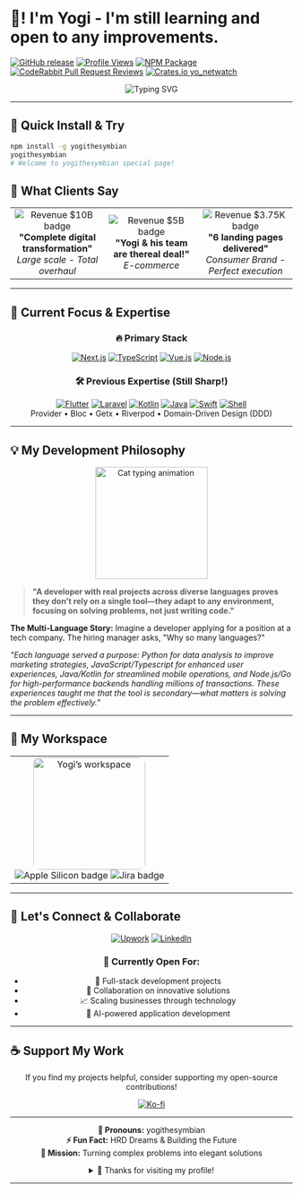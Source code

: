 <!--
/**
 * @cgr Generate a sequence diagram for this checkout process.
 * Include description between Stack Skills, Badge, and Client Say
 */
-->
# 👋! I'm Yogi -  I'm still learning and open to any improvements.

[![GitHub release](https://img.shields.io/github/v/release/yogithesymbian/yogithesymbian?style=flat-square&color=blue)](https://github.com/yogithesymbian/yogithesymbian)
[![Profile Views](https://komarev.com/ghpvc/?username=yogithesymbian&color=blueviolet&style=flat-square)](https://github.com/yogithesymbian)
[![NPM Package](https://img.shields.io/badge/npm-yogithesymbian-red?style=flat-square&logo=npm)](https://www.npmjs.com/package/yogithesymbian)
[![CodeRabbit Pull Request Reviews](https://img.shields.io/coderabbit/prs/github/yogithesymbian/yogithesymbian?utm_source=oss&utm_medium=github&utm_campaign=yogithesymbian%2Fyogithesymbian&labelColor=171717&color=FF570A&link=https%3A%2F%2Fcoderabbit.ai&label=CodeRabbit+Reviews)](#)
[![Crates.io yo_netwatch](https://img.shields.io/crates/v/yo_netwatch.svg)](https://crates.io/crates/yo_netwatch)


<div align="center">
  <img src="https://readme-typing-svg.herokuapp.com?font=JetBrains+Mono&weight=600&size=28&duration=3000&pause=1000&color=3B82F6&center=true&vCenter=true&width=600&lines=Thanks+for+the+opportunity+!;Problem+Solver;AI-Powered+Solutions;Building+Digital+Experiences" alt="Typing SVG" />
</div>

---

## 🚀 Quick Install & Try

```bash
npm install -g yogithesymbian
yogithesymbian
# Welcome to yogithesymbian special page!
```

## 💼 What Clients Say

<div align="center">
<table>
<tr>

<td align="center" width="33%">
<img src="https://img.shields.io/badge/Revenue-$10B-success?style=for-the-badge" alt="Revenue $10B badge" />
<br><strong>"Complete digital transformation"</strong>
<br><em>Large scale - Total overhaul</em>
</td>
<td align="center" width="33%">
<img src="https://img.shields.io/badge/Revenue-Rp5B-success?style=for-the-badge" alt="Revenue $5B badge"/>
<br><strong>"Yogi & his team are thereal deal!"</strong>
<br><em>E-commerce</em>
</td>
<td align="center" width="33%">
<img src="https://img.shields.io/badge/Revenue-$3.75K-success?style=for-the-badge" alt="Revenue $3.75K badge"/>
<br><strong>"6 landing pages delivered"</strong>
<br><em>Consumer Brand - Perfect execution</em>
</td>
</tr>
</table>
    
</div>

---

## 🎯 Current Focus & Expertise

<div align="center">

### 🔥 Primary Stack
[![Next.js](https://img.shields.io/badge/Next.js-000000?style=for-the-badge&logo=nextdotjs&logoColor=white)](https://nextjs.org/)
[![TypeScript](https://img.shields.io/badge/TypeScript-007ACC?style=for-the-badge&logo=typescript&logoColor=white)](https://www.typescriptlang.org/)
[![Vue.js](https://img.shields.io/badge/Vue.js-4FC08D?style=for-the-badge&logo=vuedotjs&logoColor=white)](https://vuejs.org/)
[![Node.js](https://img.shields.io/badge/Node.js-339933?style=for-the-badge&logo=nodedotjs&logoColor=white)](https://nodejs.org/)

### 🛠 Previous Expertise (Still Sharp!)
[![Flutter](https://img.shields.io/badge/Flutter-02569B?style=for-the-badge&logo=flutter&logoColor=white)](https://flutter.dev/)
[![Laravel](https://img.shields.io/badge/Laravel-FF2D20?style=for-the-badge&logo=laravel&logoColor=white)](https://laravel.com/)
[![Kotlin](https://img.shields.io/badge/Kotlin-0095D5?style=for-the-badge&logo=kotlin&logoColor=white)](https://kotlinlang.org/)
[![Java](https://img.shields.io/badge/Java-ED8B00?style=for-the-badge&logo=openjdk&logoColor=white)](https://www.java.com/)
[![Swift](https://img.shields.io/badge/Swift-F54A2A?style=for-the-badge&logo=swift&logoColor=white)](https://swift.org/)
[![Shell](https://img.shields.io/badge/Shell_Script-121011?style=for-the-badge&logo=gnu-bash&logoColor=white)](https://www.gnu.org/software/bash/)
<br/>Provider • Bloc • Getx • Riverpod • Domain-Driven Design (DDD)

</div>

---

## 💡 My Development Philosophy

<div align="center">
<img src="https://github.com/sindresorhus/sindresorhus/blob/main/cat-typing.gif" width="200" alt="Cat typing animation"/>
</div>

> **"A developer with real projects across diverse languages proves they don't rely on a single tool—they adapt to any environment, focusing on solving problems, not just writing code."**

**The Multi-Language Story:**
Imagine a developer applying for a position at a tech company. The hiring manager asks, "Why so many languages?"

*"Each language served a purpose: Python for data analysis to improve marketing strategies, JavaScript/Typescript for enhanced user experiences, Java/Kotlin for streamlined mobile operations, and Node.js/Go for high-performance backends handling millions of transactions. These experiences taught me that the tool is secondary—what matters is solving the problem effectively."*

---

## 🏢 My Workspace

<div align="center">
<table>
<tr>
<td align="center">
<img src="https://github.com/yogithesymbian/yogithesymbian/blob/main/workspace.jpeg" width="200" style="border-radius: 10px;" alt="Yogi’s workspace"/>
<br>
<img src="https://img.shields.io/badge/Apple_Silicon-333333?style=for-the-badge&logo=apple&logoColor=white" alt="Apple Silicon badge"/>
<img src="https://img.shields.io/badge/Jira-0052CC?style=for-the-badge&logo=Jira&logoColor=white" alt="Jira badge" />

</td>
</tr>
</table>
</div>

---

## 🤝 Let's Connect & Collaborate

<div align="center">

[![Upwork](https://img.shields.io/badge/UpWork-6FDA44?style=for-the-badge&logo=Upwork&logoColor=white)](https://www.upwork.com/freelancers/~0170c41ef45390f246?mp_source=share)
[![LinkedIn](https://img.shields.io/badge/LinkedIn-0077B5?style=for-the-badge&logo=linkedin&logoColor=white)](https://www.linkedin.com/in/yogi-arif-widodo/)

### 💬 Currently Open For:
- 🚀 Full-stack development projects
- 🤝 Collaboration on innovative solutions
- 📈 Scaling businesses through technology
- 🎯 AI-powered application development

</div>

---

## ☕ Support My Work

<div align="center">

If you find my projects helpful, consider supporting my open-source contributions!

[![Ko-fi](https://ko-fi.com/img/githubbutton_sm.svg)](https://ko-fi.com/R6R3LMURG)

</div>

---

<div align="center">

**💼 Pronouns:** yogithesymbian  
**⚡ Fun Fact:** HRD Dreams & Building the Future  
**🎯 Mission:** Turning complex problems into elegant solutions

<details>
<summary>🎉 Thanks for visiting my profile!</summary>
<br>
<div align="center">
<img src="https://github.com/user-attachments/assets/c7408c94-22a2-4ad7-b65b-d5126e4d4adf" alt="Thank you" width="150px">
<p><strong>Thanks for letting me share my journey with you!</strong></p>
<p><em>Ready to build something amazing together? Let's connect!</em></p>
</div>
</details>

</div>

---
